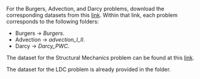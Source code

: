 For the Burgers, Advection, and Darcy problems, download the corresponding datasets from this [link](https://yaleedu-my.sharepoint.com/personal/lu_lu_yale_edu/_layouts/15/onedrive.aspx?id=%2Fpersonal%2Flu%5Flu%5Fyale%5Fedu%2FDocuments%2Fdatasets%2F2022%5FCMAME%5FLu&ga=1). Within that link, each problem corresponds to the following folders:
- Burgers -> *Burgers*.
- Advection -> *advection_I_II*.
- Darcy -> *Darcy_PWC*.

The dataset for the Structural Mechanics problem can be found at this [link](https://data.caltech.edu/records/fp3ds-kej20).  

The dataset for the LDC problem is already provided in the folder.
